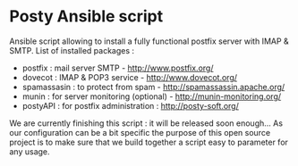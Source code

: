 Posty Ansible script
=============

Ansible script allowing to install a fully functional postfix server with IMAP & SMTP.
List of installed packages :
- postfix : mail server SMTP - http://www.postfix.org/
- dovecot : IMAP & POP3 service - http://www.dovecot.org/
- spamassasin : to protect from spam - http://spamassassin.apache.org/
- munin : for server monitoring (optional) - http://munin-monitoring.org/
- postyAPI : for postfix administration : http://posty-soft.org/

We are currently finishing this script : it will be released soon enough...
As our configuration can be a bit specific the purpose of this open source project is to make sure that we build together a script easy to parameter for any usage.

